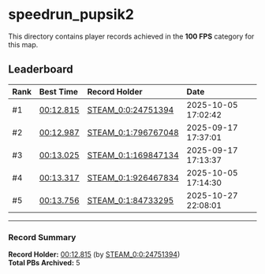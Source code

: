 # speedrun_pupsik2

This directory contains player records achieved in the **100 FPS** category for this map.

## Leaderboard

| Rank | Best Time | Record Holder | Date                |
| :--- | :-------- | :------------ | :------------------ |
| #1   | [00:12.815](./00012815_STEAM_0_0_24751394_20251005-170242.zip) | [STEAM_0:0:24751394](https://speedrun16.com/profile/STEAM_0:0:24751394)   | 2025-10-05 17:02:42 |
| #2   | [00:12.987](./00012987_STEAM_0_1_796767048_20250917-173701.zip) | [STEAM_0:1:796767048](https://speedrun16.com/profile/STEAM_0:1:796767048)   | 2025-09-17 17:37:01 |
| #3   | [00:13.025](./00013025_STEAM_0_1_169847134_20250917-171337.zip) | [STEAM_0:1:169847134](https://speedrun16.com/profile/STEAM_0:1:169847134)   | 2025-09-17 17:13:37 |
| #4   | [00:13.317](./00013317_STEAM_0_1_926467834_20251005-171430.zip) | [STEAM_0:1:926467834](https://speedrun16.com/profile/STEAM_0:1:926467834)   | 2025-10-05 17:14:30 |
| #5   | [00:13.756](./00013756_STEAM_0_1_84733295_20251027-220801.zip) | [STEAM_0:1:84733295](https://speedrun16.com/profile/STEAM_0:1:84733295)   | 2025-10-27 22:08:01 |

---

### Record Summary
**Record Holder:** [00:12.815](./00012815_STEAM_0_0_24751394_20251005-170242.zip) (by [STEAM_0:0:24751394](https://speedrun16.com/profile/STEAM_0:0:24751394))  
**Total PBs Archived:** 5